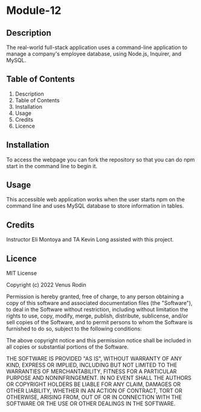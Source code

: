 # Module-12

## Description 
The real-world full-stack application uses a command-line application to manage a company's employee database, using Node.js, Inquirer, and MySQL.

## Table of Contents
1. Description
2. Table of Contents
3. Installation
4. Usage
5. Credits
6. Licence

## Installation 
To access the webpage you can fork the repository so that you can do npm start in the command line to begin it.

## Usage
This accessible web application works when the user starts npm on the command line and uses MySQL database to store information in tables.
## Credits
Instructor Eli Montoya and TA Kevin Long assisted with this project. 

## Licence 
MIT License

Copyright (c) 2022 Venus Rodin

Permission is hereby granted, free of charge, to any person obtaining a copy of this software and associated documentation files (the "Software"), to deal in the Software without restriction, including without limitation the rights to use, copy, modify, merge, publish, distribute, sublicense, and/or sell copies of the Software, and to permit persons to whom the Software is furnished to do so, subject to the following conditions:

The above copyright notice and this permission notice shall be included in all copies or substantial portions of the Software.

THE SOFTWARE IS PROVIDED "AS IS", WITHOUT WARRANTY OF ANY KIND, EXPRESS OR IMPLIED, INCLUDING BUT NOT LIMITED TO THE WARRANTIES OF MERCHANTABILITY, FITNESS FOR A PARTICULAR PURPOSE AND NONINFRINGEMENT. IN NO EVENT SHALL THE AUTHORS OR COPYRIGHT HOLDERS BE LIABLE FOR ANY CLAIM, DAMAGES OR OTHER LIABILITY, WHETHER IN AN ACTION OF CONTRACT, TORT OR OTHERWISE, ARISING FROM, OUT OF OR IN CONNECTION WITH THE SOFTWARE OR THE USE OR OTHER DEALINGS IN THE SOFTWARE.